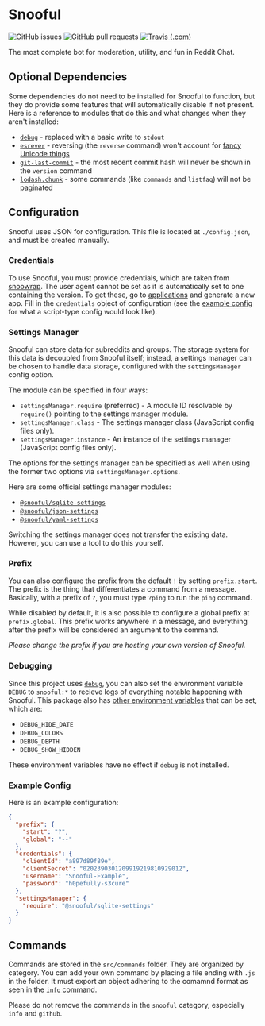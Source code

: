# Snooful

![GitHub issues](https://img.shields.io/github/issues/Snooful/Snooful.svg?style=popout)
![GitHub pull requests](https://img.shields.io/github/issues-pr/Snooful/Snooful.svg?style=popout)
[![Travis (.com)](https://img.shields.io/travis/com/Snooful/Snooful.svg?style=popout)](https://travis-ci.com/Snooful/Snooful)

The most complete bot for moderation, utility, and fun in Reddit Chat.

## Optional Dependencies

Some dependencies do not need to be installed for Snooful to function, but they do provide some features that will automatically disable if not present. Here is a reference to modules that do this and what changes when they aren't installed:

* [`debug`](https://www.npmjs.com/package/debug) - replaced with a basic write to `stdout`
* [`esrever`](https://www.npmjs.com/package/esrever) - reversing (the `reverse` command) won't account for [fancy Unicode things](https://mathiasbynens.be/notes/javascript-encoding)
* [`git-last-commit`](https://www.npmjs.com/package/git-last-commit) - the most recent commit hash will never be shown in the `version` command
* [`lodash.chunk`](https://www.npmjs.com/package/lodash.chunk) - some commands (like `commands` and `listfaq`) will not be paginated

## Configuration

Snooful uses JSON for configuration. This file is located at `./config.json`, and must be created manually.

### Credentials

To use Snooful, you must provide credentials, which are taken from [snoowrap](https://not-an-aardvark.github.io/snoowrap/snoowrap.html#snoowrap__anchor). The user agent cannot be set as it is automatically set to one containing the version. To get these, go to [applications](https://www.reddit.com/prefs/apps/) and generate a new app. Fill in the `credentials` object of configuration (see the [example config](#example_config) for what a script-type config would look like).

### Settings Manager

Snooful can store data for subreddits and groups. The storage system for this data is decoupled from Snooful itself; instead, a settings manager can be chosen to handle data storage, configured with the  `settingsManager` config option.

The module can be specified in four ways:

* `settingsManager.require` (preferred) - A module ID resolvable by `require()` pointing to the settings manager module.
* `settingsManager.class` - The settings manager class (JavaScript config files only).
* `settingsManager.instance` - An instance of the settings manager (JavaScript config files only).

The options for the settings manager can be specified as well when using the former two options via `settingsManager.options`.

Here are some official settings manager modules:

* [`@snooful/sqlite-settings`](https://github.com/Snooful/SQLite-Settings)
* [`@snooful/json-settings`](https://github.com/Snooful/JSON-Settings)
* [`@snooful/yaml-settings`](https://github.com/Snooful/YAML-Settings)

Switching the settings manager does not transfer the existing data. However, you can use a tool to do this yourself.

### Prefix

You can also configure the prefix from the default `!` by setting `prefix.start`. The prefix is the thing that differentiates a command from a message. Basically, with a prefix of `?`, you must type `?ping` to run the `ping` command.

While disabled by default, it is also possible to configure a global prefix at `prefix.global`. This prefix works anywhere in a message, and everything after the prefix will be considered an argument to the command.

*Please change the prefix if you are hosting your own version of Snooful.*

### Debugging

Since this project uses [`debug`](https://www.npmjs.com/package/debug), you can also set the environment variable `DEBUG` to `snooful:*` to recieve logs of everything notable happening with Snooful. This package also has [other environment variables](https://github.com/visionmedia/debug#environment-variables) that can be set, which are:

* `DEBUG_HIDE_DATE`
* `DEBUG_COLORS`
* `DEBUG_DEPTH`
* `DEBUG_SHOW_HIDDEN`

These environment variables have no effect if `debug` is not installed.

### Example Config

Here is an example configuration:

```json
{
  "prefix": {
	"start": "?",
	"global": "--"
  },
  "credentials": {
    "clientId": "a897d89f89e",
    "clientSecret": "0202390301209919219810929012",
    "username": "Snooful-Example",
    "password": "h0pefully-s3cure"
  },
  "settingsManager": {
	"require": "@snooful/sqlite-settings"
  }
}
```

## Commands

Commands are stored in the `src/commands` folder. They are organized by category. You can add your own command by placing a file ending with `.js` in the folder. It must export an object adhering to the comamnd format as seen in the [`info` command](src/commands/snooful/info.js).

Please do not remove the commands in the `snooful` category, especially `info` and `github`.
